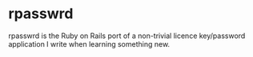rpasswrd
========

rpasswrd is the Ruby on Rails port of a non-trivial licence key/password application I write when learning something new.

